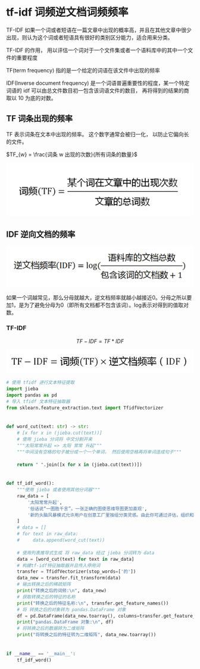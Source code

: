# tf-idf 词频逆文档词频频率

TF-IDF 如果一个词或者短语在一篇文章中出现的概率高，并且在其他文章中很少出现，则认为这个词或者短语具有很好的类别区分能力，适合用来分类。

TF-IDF 的作用， 用以评估一个词对于一个文件集或者一个语料库中的其中一个文件的重要程度

TF(term frequency) 指的是一个给定的词语在该文件中出现的频率

IDF(Inverse document frequency) 是一个词语普遍重要性的程度，某一个特定词语的 idf 可以由总文件数目初一包含该词语文件的数目， 再将得到的结果的商取以 10 为底的对数。

## TF 词条出现的频率

TF 表示词条在文本中出现的频率。 这个数字通常会被归一化， 以防止它偏向长的文件。

 $TF_{w} = \frac{词条 w 出现的次数}{所有词条的数量}$

![img](resource/1be9e26fe96f450e9cfda23f7d19807f.png)

## IDF 逆向文档的频率

![在这里插入图片描述](resource/cec13eb77d36439a8c3d2a61afed90be.png)

如果一个词越常见，那么分母就越大，逆文档频率就越小越接近0。分母之所以要加1，是为了避免分母为0（即所有文档都不包含该词）。log表示对得到的值取对数。

### TF-IDF

$$TF-IDF = TF * IDF$$

![img](resource/7c00bf60ac9545ab96acb95500ce75ec.png)

``` python
# 使用 tfidf 进行文本特征提取
import jieba
import pandas as pd
# 导入 tfidf 文本特征抽取器
from sklearn.feature_extraction.text import TfidfVectorizer


def word_cut(text: str) -> str:
    # [x for x in (jieba.cut(text))]
    # 使用 jieba 分词将 中文分割开来
    """太阳常常升起 => 太阳 常常 升起"""
    """中间没有空格的句子被分成一个一个单词， 然后使用空格再将单词连成句子"""

    return " ".join([x for x in (jieba.cut(text))])


def tf_idf_word():
    """使用 jieba 或者使用其他分词器"""
    raw_data = [
        '太阳常常升起',
        '俗话说“一图胜千言”。一张正确的图使思维导图更加直观',
        '新的头脑风暴模式允许用户在创意工厂里按组分类灵感。由此你可通过评估，组织和连接这些想法发现更多线索，隐藏的解决方案随即跃然纸上。头脑风暴的全屏模式有助于建立一个无压力的场景，让你全心全意关注脑海中闪烁的思维火花。',
    ]
    # data = []
    # for text in raw_data:
    #     data.append(word_cut(text))

    # 使用列表推导式生成 将 raw_data 经过 jieba 分词转为 data
    data = [word_cut(text) for text in raw_data]
    # 构建tf-idf特征抽取器并且传入停用词
    transfer = TfidfVectorizer(stop_words=['的'])
    data_new = transfer.fit_transform(data)
    # 输出转换之后的稀疏矩阵
    print("转换之后的词频:\n", data_new)
    # 获取转换之后的特征的名称
    print("转换之后的特征名称:\n", transfer.get_feature_names())
    # 将 转换之后的对象转为 pandas.DataFrame 对象
    df = pd.DataFrame(data_new.toarray(), columns=transfer.get_feature_names())
    print("pandas.DataFrame 对象:\n", df)
    # 将转换之后的数据转为二维矩阵
    print("将转换之后的特征转为二维矩阵", data_new.toarray())


if __name__ == '__main__':
    tf_idf_word()

```
